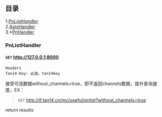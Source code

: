## 目录
 1.*[PnListHandler](#PnListHandler)  
 2.*[ApisHandler](#ApisHandler)  
 3.*[PnHandler](PnHandler)  



### PnListHandler

#### `GET` http://127.0.0.1:8000

```
Headers 
Tan14-Key: 必选，tan14key
```

接受可选数据without_channels=true，即不返回channels数据，提升查询速度，EX：  

>`GET` http://if.tan14.cn/mc/useful/pnlist?without_channels=true



return results
